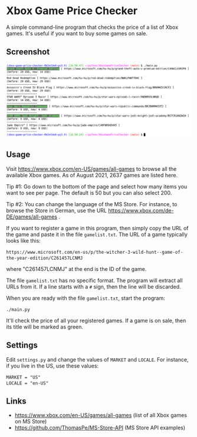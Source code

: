 Xbox Game Price Checker
=======================

A simple command-line program that checks the price
of a list of Xbox games. It's useful if you want to
buy some games on sale.

Screenshot
----------

![screenshot](assets/screenshot.png)

Usage
-----

Visit https://www.xbox.com/en-US/games/all-games to browse all
the available Xbox games. As of August 2021, 2637 games are
listed here.

Tip #1: Go down to the bottom of the page and select how many items
you want to see per page. The default is 50 but you can also select 200.

Tip #2: You can change the language of the MS Store. For instance,
to browse the Store in German, use the URL https://www.xbox.com/de-DE/games/all-games .

If you want to register a game in this program, then simply
copy the URL of the game and paste it in the file `gamelist.txt`.
The URL of a game typically looks like this:

    https://www.microsoft.com/en-us/p/the-witcher-3-wild-hunt--game-of-the-year-edition/C261457LCNMJ

where "C261457LCNMJ" at the end is the ID of the game.

The file `gamelist.txt` has no specific format. The program will extract
all URLs from it. If a line starts with a `#` sign, then the line will be discarded.

When you are ready with the file `gamelist.txt`, start the program:

    ./main.py

It'll check the price of all your registered games. If a game is on sale,
then its title will be marked as green.

Settings
--------

Edit `settings.py` and change the values of `MARKET` and `LOCALE`. For instance,
if you live in the US, use these values:

    MARKET = "US"
    LOCALE = "en-US"

Links
-----

* https://www.xbox.com/en-US/games/all-games (list of all Xbox games on MS Store)
* https://github.com/ThomasPe/MS-Store-API (MS Store API examples)

